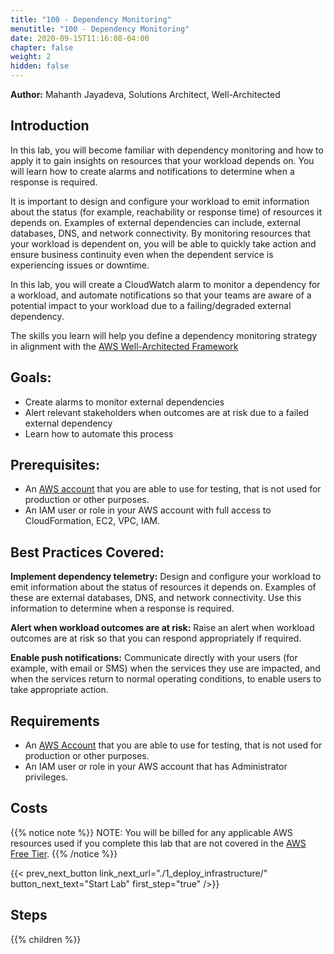 ```yaml
---
title: "100 - Dependency Monitoring"
menutitle: "100 - Dependency Monitoring"
date: 2020-09-15T11:16:08-04:00
chapter: false
weight: 2
hidden: false
---
```


**Author:** Mahanth Jayadeva, Solutions Architect, Well-Architected

## Introduction

In this lab, you will become familiar with dependency monitoring and how to apply it to gain insights on resources that your workload depends on. You will learn how to create alarms and notifications to determine when a response is required.

It is important to design and configure your workload to emit information about the status (for example, reachability or response time) of resources it depends on. Examples of external dependencies can include, external databases, DNS, and network connectivity. By monitoring resources that your workload is dependent on, you will be able to quickly take action and ensure business continuity even when the dependent service is experiencing issues or downtime.

In this lab, you will create a CloudWatch alarm to monitor a dependency for a workload, and automate notifications so that your teams are aware of a potential impact to your workload due to a failing/degraded external dependency.

The skills you learn will help you define a dependency monitoring strategy in alignment with the [AWS Well-Architected Framework](https://aws.amazon.com/architecture/well-architected/)

## Goals:

* Create alarms to monitor external dependencies
* Alert relevant stakeholders when outcomes are at risk due to a failed external dependency
* Learn how to automate this process

## Prerequisites:
* An [AWS account](https://portal.aws.amazon.com/gp/aws/developer/registration/index.html) that you are able to use for testing, that is not used for production or other purposes.  
* An IAM user or role in your AWS account with full access to CloudFormation, EC2, VPC, IAM.  


## Best Practices Covered:

**Implement dependency telemetry:** Design and configure your workload to emit information about the status of resources it depends on. Examples of these are external databases, DNS, and network connectivity. Use this information to determine when a response is required.

**Alert when workload outcomes are at risk:** Raise an alert when workload outcomes are at risk so that you can respond appropriately if required.

**Enable push notifications:** Communicate directly with your users (for example, with email or SMS) when the services they use are impacted, and when the services return to normal operating conditions, to enable users to take appropriate action.

## Requirements

* An [AWS Account](https://portal.aws.amazon.com/gp/aws/developer/registration/index.html) that you are able to use for testing, that is not used for production or other purposes.
* An IAM user or role in your AWS account that has Administrator privileges.

## Costs
{{% notice note %}}
NOTE: You will be billed for any applicable AWS resources used if you complete this lab that are not covered in the [AWS Free Tier](https://aws.amazon.com/free/).
{{% /notice %}}

{{< prev_next_button link_next_url="./1_deploy_infrastructure/" button_next_text="Start Lab" first_step="true" />}}


## Steps

{{% children  %}}
